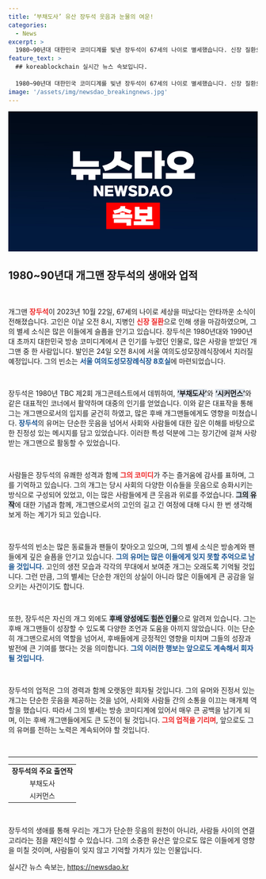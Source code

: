 ```yaml
---
title: ‘부채도사’ 유산 장두석 웃음과 눈물의 여운!
categories:
  - News
excerpt: >
  1980~90년대 대한민국 코미디계를 빛낸 장두석이 67세의 나이로 별세했습니다. 신장 질환으로 고통받다 떠난 그를 추억하며, 개그의 전설을 되새겨보는 시간을 가져보세요.
feature_text: >
  ## koreablockchain 실시간 뉴스 속보입니다.

  1980~90년대 대한민국 코미디계를 빛낸 장두석이 67세의 나이로 별세했습니다. 신장 질환으로 고통받다 떠난 그를 추억하며, 개그의 전설을 되새겨보는 시간을 가져보세요.
image: '/assets/img/newsdao_breakingnews.jpg'
---
```


<p><img src="/assets/img/newsdao_breakingnews.jpg" alt="koreablockchain 속보" /></p>

<h2 data-ke-size="size26">1980~90년대 개그맨 장두석의 생애와 업적</h2>

<p data-ke-size="size16">&nbsp;</p>

<p>개그맨 <b><span style="color: #ee2323;">장두석</span></b>이 2023년 10월 22일, 67세의 나이로 세상을 떠났다는 안타까운 소식이 전해졌습니다. 고인은 이날 오전 8시, 지병인 <b><span style="color: #ee2323;">신장 질환</span></b>으로 인해 생을 마감하였으며, 그의 별세 소식은 많은 이들에게 슬픔을 안기고 있습니다. 장두석은 1980년대와 1990년대 초까지 대한민국 방송 코미디계에서 큰 인기를 누렸던 인물로, 많은 사랑을 받았던 개그맨 중 한 사람입니다. 발인은 24일 오전 8시에 서울 여의도성모장례식장에서 치러질 예정입니다. 그의 빈소는 <b><span style="color: #1a5490;">서울 여의도성모장례식장 8호실</span></b>에 마련되었습니다.</p>

<p data-ke-size="size16">&nbsp;</p>

<p>장두석은 1980년 TBC 제2회 개그콘테스트에서 데뷔하여, <b><span style="background-color: #21538527;">‘부채도사’</span></b>와 <b><span style="background-color: #21538527;">‘시커먼스’</span></b>와 같은 대표적인 코너에서 활약하며 대중의 인기를 얻었습니다. 이와 같은 대표작을 통해 그는 개그맨으로서의 입지를 굳건히 하였고, 많은 후배 개그맨들에게도 영향을 미쳤습니다. <b><span style="color: #1a5490;">장두석</span></b>의 유머는 단순한 웃음을 넘어서 사회와 사람들에 대한 깊은 이해를 바탕으로 한 진정성 있는 메시지를 담고 있었습니다. 이러한 특성 덕분에 그는 장기간에 걸쳐 사랑받는 개그맨으로 활동할 수 있었습니다.</p>

<p data-ke-size="size16">&nbsp;</p>

<p>사람들은 장두석의 유쾌한 성격과 함께 <b><span style="color: #ee2323;">그의 코미디</span></b>가 주는 즐거움에 감사를 표하며, 그를 기억하고 있습니다. 그의 개그는 당시 사회의 다양한 이슈들을 웃음으로 승화시키는 방식으로 구성되어 있었고, 이는 많은 사람들에게 큰 웃음과 위로를 주었습니다. <b><span style="background-color: #21538527;">그의 유작</span></b>에 대한 기념과 함께, 개그맨으로서의 고인의 길고 긴 여정에 대해 다시 한 번 생각해보게 하는 계기가 되고 있습니다.</p>

<p data-ke-size="size16">&nbsp;</p>

<p>장두석의 빈소는 많은 동료들과 팬들이 찾아오고 있으며, 그의 별세 소식은 방송계와 팬들에게 깊은 슬픔을 안기고 있습니다. <b><span style="color: #1a5490;">그의 유머는 많은 이들에게 잊지 못할 추억으로 남을 것입니다.</span></b> 고인의 생전 모습과 각각의 무대에서 보여준 개그는 오래도록 기억될 것입니다. 그런 만큼, 그의 별세는 단순한 개인의 상실이 아니라 많은 이들에게 큰 공감을 일으키는 사건이기도 합니다.</p>

<p data-ke-size="size16">&nbsp;</p>

<p>또한, 장두석은 자신의 개그 외에도 <b><span style="background-color: #21538527;">후배 양성에도 힘쓴 인물</span></b>으로 알려져 있습니다. 그는 후배 개그맨들이 성장할 수 있도록 다양한 조언과 도움을 아끼지 않았습니다. 이는 단순히 개그맨으로서의 역할을 넘어서, 후배들에게 긍정적인 영향을 미치며 그들의 성장과 발전에 큰 기여를 했다는 것을 의미합니다. <b><span style="color: #1a5490;">그의 이러한 행보는 앞으로도 계속해서 회자될 것입니다.</span></b></p>

<p data-ke-size="size16">&nbsp;</p>

<p>장두석의 업적은 그의 경력과 함께 오랫동안 회자될 것입니다. 그의 유머와 진정서 있는 개그는 단순한 웃음을 제공하는 것을 넘어, 사회와 사람들 간의 소통을 이끄는 매개체 역할을 했습니다. 따라서 그의 별세는 방송 코미디계에 있어서 매우 큰 공백을 남기게 되며, 이는 후배 개그맨들에게도 큰 도전이 될 것입니다. <b><span style="color: #ee2323;">그의 업적을 기리며</span></b>, 앞으로도 그의 유머를 전하는 노력은 계속되어야 할 것입니다.</p>

<p data-ke-size="size16">&nbsp;</p>

<hr>

<table>
    <tr>
        <td style="text-align: center; height: 17px;"><b>장두석의 주요 출연작</b></td>
    </tr>
    <tr>
        <td style="text-align: center; height: 17px;">부채도사</td>
    </tr>
    <tr>
        <td style="text-align: center; height: 17px;">시커먼스</td>
    </tr>
</table>

<p data-ke-size="size16">&nbsp;</p>

<p>장두석의 생애를 통해 우리는 개그가 단순한 웃음의 원천이 아니라, 사람들 사이의 연결고리라는 점을 재인식할 수 있습니다. 그의 소중한 유산은 앞으로도 많은 이들에게 영향을 미칠 것이며, 사람들이 잊지 않고 기억할 가치가 있는 인물입니다. </p>
실시간 뉴스 속보는, <a href="https://newsdao.kr" rel="dofollow">https://newsdao.kr</a>


